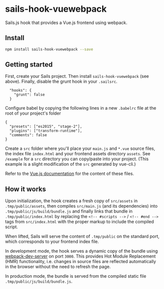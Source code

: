 # sails-hook-vuewebpack

Sails.js hook that provides a Vue.js frontend using webpack.

## Install

```sh
npm install sails-hook-vuewebpack --save
```

## Getting started

First, create your Sails project. Then install `sails-hook-vuewebpack` (see above). Finally, disable the grunt hook in your `.sailsrc`.
```
  "hooks": {
    "grunt": false
  }
```

Configure babel by copying the following lines in a new `.babelrc` file at the root of your project's folder
```
{
  "presets": ["es2015", "stage-2"],
  "plugins": ["transform-runtime"],
  "comments": false
}
```

Create a `src` folder where you'll place your `main.js` and `*.vue` source files, the index file `index.html` and your frontend assets directory `assets`. See `/example`
 for a `src` directory you can copy/paste into your project. (This example is a slight modification of the `src` generated by vue-cli.)

Refer to the [Vue.js documentation](http://vuejs.org/guide/) for the content of these files.

## How it works

Upon initialization, the hook creates a fresh copy of `src/assets` in `.tmp/public/assets`, then compiles `src/main.js` (and its dependencies) into `.tmp/public/js/build/bundle.js` and finally links that bundle in `.tmp/public/index.html` by replacing the `<!-- #scripts -->` / `<!-- #end -->` tags from `src/index.html` with the proper markup to include the compiled script.

When lifted, Sails will serve the content of `.tmp/public` on the standard port, which corresponds to your frontend index file.

In development mode, the hook serves a dynamic copy of the bundle using [webpack-dev-server](https://webpack.github.io/docs/webpack-dev-server.html) on port `3000`. This provides Hot Module Replacement (HMR) functionality, i.e. changes in source files are reflected automatically in the browser without the need to refresh the page.

In production mode, the bundle is served from the compiled static file `.tmp/public/js/build/bundle.js`.
